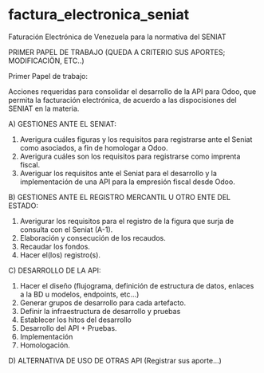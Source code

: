 # factura_electronica_seniat
Faturación Electrónica de Venezuela para la normativa del SENIAT

PRIMER PAPEL DE TRABAJO (QUEDA A CRITERIO SUS APORTES; MODIFICACIÖN, ETC..)

Primer Papel de trabajo:

Acciones requeridas para consolidar el desarrollo de la API para Odoo, que permita la facturación electrónica, de acuerdo a las dispocisiones del SENIAT en la materia.

A) GESTIONES ANTE EL SENIAT:

1) Averigura cuáles figuras y los requisitos para registrarse ante el Seniat como asociados, a fin de homologar a Odoo.
1) Averigura cuáles son los requisitos para registrarse como imprenta fiscal.
3) Averiguar los requisitos ante el Seniat para el desarrollo y la implementación de una API para la empresión fiscal desde Odoo.

B) GESTIONES ANTE EL REGISTRO MERCANTIL U OTRO ENTE DEL ESTADO:

1) Averigurar los requisitos para el registro de la figura que surja de consulta con el Seniat (A-1).
2) Elaboración y consecución de los recaudos.
3) Recaudar los fondos.
4) Hacer el(los) registro(s).

C) DESARROLLO DE LA API:

1) Hacer el diseño (flujograma, definición de estructura de datos, enlaces a la BD u modelos, endpoints, etc...)
2) Generar grupos de desarrollo para cada artefacto.
3) Definir la infraestructura de desarrollo y pruebas
4) Establecer los hitos del desarrollo
5) Desarrollo del API + Pruebas.
6) Implementación
7) Homologación.

D) ALTERNATIVA DE USO DE OTRAS API
(Registrar sus aporte...)
